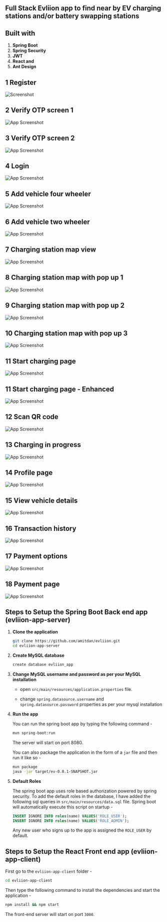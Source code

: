 ## Full Stack Evliion app to find near by EV charging stations and/or battery swapping stations

## Built with 

1. **Spring Boot**
2. **Spring Security**
3. **JWT**
4. **React and**
5. **Ant Design**

## 1 Register

![Screenshot](https://evliion.s3.amazonaws.com/1-Register.jpg)

## 2 Verify OTP screen 1

![App Screenshot](https://evliion.s3.amazonaws.com/2-Verify-OTP-screen-1.jpg)

## 3 Verify OTP screen 2

![App Screenshot](https://evliion.s3.amazonaws.com/3-Verify-OTP-screen-2.jpg)

## 4 Login

![App Screenshot](https://evliion.s3.amazonaws.com/4-Login.jpg)

## 5 Add vehicle four wheeler

![App Screenshot](https://evliion.s3.amazonaws.com/5-Add-vehicle-four-wheeler.jpg)

## 6 Add vehicle two wheeler

![App Screenshot](https://evliion.s3.amazonaws.com/6-Add-vehicle-two-wheeler.jpg)

## 7 Charging station map view

![App Screenshot](https://evliion.s3.amazonaws.com/7-Charging-station-map-view.jpg)

## 8 Charging station map with pop up 1

![App Screenshot](https://evliion.s3.amazonaws.com/8-Charging-station-map-with-pop-up-1.jpg)

## 9 Charging station map with pop up 2

![App Screenshot](https://evliion.s3.amazonaws.com/9-Charging-station-map-with-pop-up-2.jpg)

## 10 Charging station map with pop up 3

![App Screenshot](https://evliion.s3.amazonaws.com/10-Charging-station-map-with-pop-up-3.jpg)

## 11 Start charging page

![App Screenshot](https://evliion.s3.amazonaws.com/11-Start-charging-page.jpg)

## 11 Start charging page - Enhanced

![App Screenshot](https://evliion.s3.amazonaws.com/11-Start-charging-page-New.jpg)

## 12 Scan QR code

![App Screenshot](https://evliion.s3.amazonaws.com/12-Scan-QR-code.jpg)

## 13 Charging in progress

![App Screenshot](https://evliion.s3.amazonaws.com/13-Charging-in-progress.jpg)

## 14 Profile page

![App Screenshot](https://evliion.s3.amazonaws.com/14-Profile-page.jpg)

## 15 View vehicle details

![App Screenshot](https://evliion.s3.amazonaws.com/15-View-vehicle-details.jpg)

## 16 Transaction history

![App Screenshot](https://evliion.s3.amazonaws.com/16-Transaction-history.jpg)

## 17 Payment options

![App Screenshot](https://evliion.s3.amazonaws.com/17-Payment-options.jpg)

## 18 Payment page

![App Screenshot](https://evliion.s3.amazonaws.com/18-Payment-page.png)


## Steps to Setup the Spring Boot Back end app (evliion-app-server)

1. **Clone the application**

	```bash
	git clone https://github.com/amitdan/evliion.git
	cd evliion-app-server
	```

2. **Create MySQL database**

	```bash
	create database evliion_app
	```

3. **Change MySQL username and password as per your MySQL installation**

	+ open `src/main/resources/application.properties` file.

	+ change `spring.datasource.username` and `spring.datasource.password` properties as per your mysql installation

4. **Run the app**

	You can run the spring boot app by typing the following command -

	```bash
	mvn spring-boot:run
	```

	The server will start on port 8080.

	You can also package the application in the form of a `jar` file and then run it like so -

	```bash
	mvn package
	java -jar target/ev-0.0.1-SNAPSHOT.jar
	```
5. **Default Roles**
	
	The spring boot app uses role based authorization powered by spring security. To add the default roles in the database, I have added the following sql queries in `src/main/resources/data.sql` file. Spring boot will automatically execute this script on startup -

	```sql
	INSERT IGNORE INTO roles(name) VALUES('ROLE_USER');
	INSERT IGNORE INTO roles(name) VALUES('ROLE_ADMIN');
	```

	Any new user who signs up to the app is assigned the `ROLE_USER` by default.

## Steps to Setup the React Front end app (evliion-app-client)

First go to the `evliion-app-client` folder -

```bash
cd evliion-app-client
```

Then type the following command to install the dependencies and start the application -

```bash
npm install && npm start
```

The front-end server will start on port `3000`.
